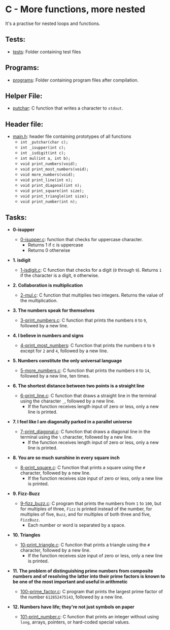 # C - More functions, more nested
It's a practise for nested loops and functions.

## Tests:

* [tests](./tests): Folder containing test files

## Programs:

* [programs](./programs): Folder containing program files after compilation.

## Helper File:

* [putchar](./_putchar.c): C function that writes a character to `stdout`.

## Header file:
 
* [main.h](./main.h): header file containing prototypes of all functions
	* `int _putchar(char c);`
	* `int _isupper(int c);`
	* `int _isdigit(int c);`
	* `int mul(int a, int b);`
	* `void print_numbers(void);`
	* `void print_most_numbers(void);`
	* `void more_numbers(void);`
	* `void print_line(int n);`
	* `void print_diagonal(int n);`
	* `void print_square(int size);`
	* `void print_triangle(int size);`
	* `void print_number(int n);`

## Tasks:

* **0-isupper**
	* [0-isupper.c](./0-isupper.c): function that checks for uppercase character.
		* Returns 1 if c is uppercase
		* Returns 0 otherwise

* **1. isdigit**
	* [1-isdigit.c](./1-isdigit.c): C function that checks for a digit (`0` through `9`).
	Returns `1` if the character is a digit, `0` otherwise.

* **2. Collaboration is multiplication**
	* [2-mul.c](./2-mul.c): C function that multiplies two integers. Returns the value of the multiplication.

* **3. The numbers speak for themselves**
	* [3-print_numbers.c](./3-print_numbers.c): C function that prints the numbers `0` to `9`, followed by a new line.

* **4. I believe in numbers and signs**
	* [4-print_most_numbers](./4-print_most_numbers.c): C function that prints the numbers `0` to `9` except for `2` and `4`, followed by a new line.

* **5. Numbers constitute the only universal language**
	* [5-more_numbers.c](./5-more_numbers.c): C function that prints the numbers `0` to `14`, followed by a new line, ten times.

* **6. The shortest distance between two points is a straight line**
	* [6-print_line.c](./6-print_line.c): C function that draws a straight line in the terminal using the character `_`, followed by a new line.
		* If the function receives length input of zero or less, only a new line is printed.

* **7. I feel like I am diagonally parked in a parallel universe**
	* [7-print_diagonal.c](./7-print_diagonal.c): C function that draws a diagonal line in the terminal using the `\` character, followed by a new line.
		* If the function receives length input of zero or less, only a new line is printed.

* **8. You are so much sunshine in every square inch**
	* [8-print_square.c](./8-print_square.c): C function that prints a square using the `#` character, followed by a new line.
		* If the function receives size input of zero or less, only a new line is printed.

* **9. Fizz-Buzz**
	* [9-fizz_buzz.c](./9-fizz_buzz.c): C program that prints the numbers from `1` to `100`, but for multiples of three, `Fizz` is printed instead of the number, for multiples of five, `Buzz`, and for multiples of both three and five, `FizzBuzz`.
		* Each number or word is separated by a space.

* **10. Triangles**
	* [10-print_triangle.c](./10-print_triangle.c): C function that prints a triangle using the `#` character, followed by a new line.
		* If the function receives size input of zero or less, only a new line is printed.

* **11. The problem of distinguishing prime numbers from composite numbers and of resolving the latter into their prime factors is known to be one of the most important and useful in arithmetic**
	* [100-prime_factor.c](./100-prime_factor.c): C program that prints the largest prime factor of the number `612852475143`, followed by a new line.

* **12. Numbers have life; they're not just symbols on paper**
	* [101-print_number.c](./101-print_number.c): C function that prints an integer without using `long`, arrays, pointers, or hard-coded special values.

